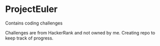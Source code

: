 # ProjectEuler
Contains coding challenges

Challenges are from HackerRank and not owned by me.
Creating repo to keep track of progress.
